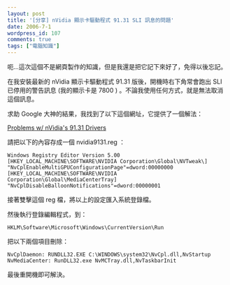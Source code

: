 ```yaml
---
layout: post
title: '[分享] nVidia 顯示卡驅動程式 91.31 SLI 訊息的問題'
date: 2006-7-1
wordpress_id: 107
comments: true
tags: ["電腦知識"]
---
```


呃...這次這個不是網頁製作的知識，但是我還是把它記下來好了，免得以後忘記。

在我安裝最新的 nVidia 顯示卡驅動程式 91.31 版後，開機時右下角常會跑出 SLI 已停用的警告訊息 (我的顯示卡是 7800 ) 。不論我使用任何方式，就是無法取消這個訊息。

求助 Google 大神的結果，我找到了以下這個網址，它提供了一個解法：

[ Problems w/ nVidia's 91.31 Drivers](http://technologyexpert.blogspot.com/2006/06/problems-w-nvidias-9131-drivers.html)

請把以下的內容存成一個 nvidia9131.reg ：

```
Windows Registry Editor Version 5.00
[HKEY_LOCAL_MACHINE\SOFTWARE\NVIDIA Corporation\Global\NVTweak\]
"NvCplEnableMultiGPUConfigurationPage"=dword:00000000
[HKEY_LOCAL_MACHINE\SOFTWARE\NVIDIA Corporation\Global\MediaCenterTray]
"NvCplDisableBalloonNotifications"=dword:00000001

```

接著雙擊這個 reg 檔，將以上的設定匯入系統登錄檔。

然後執行登錄編輯程式，到：

```
HKLM\Software\Microsoft\Windows\CurrentVersion\Run

```

把以下兩個項目刪除：

```
NvCplDaemon: RUNDLL32.EXE C:\WINDOWS\system32\NvCpl.dll,NvStartup
NvMediaCenter: RunDLL32.exe NvMCTray.dll,NvTaskbarInit

```

最後重開機即可解決。
